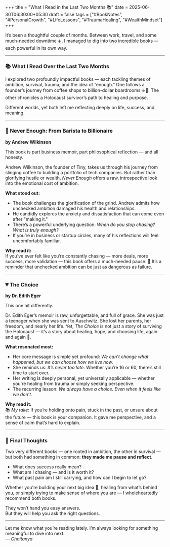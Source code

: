 +++
title = "What I Read in the Last Two Months 📚"
date = 2025-06-30T06:30:00+05:30
draft = false
tags = ["#BookNotes", "#PersonalGrowth", "#LifeLessons", "#TraumaHealing", "#WealthMindset"]
+++


It’s been a thoughtful couple of months. Between work, travel, and some much-needed downtime ✈️, I managed to dig into two incredible books — each powerful in its own way.

---

### 📚 What I Read Over the Last Two Months

I explored two profoundly impactful books — each tackling themes of ambition, survival, trauma, and the idea of “enough.” One follows a founder’s journey from coffee shops to billion-dollar boardrooms ☕💼. The other chronicles a Holocaust survivor’s path to healing and purpose.

Different worlds, yet both left me reflecting deeply on life, success, and meaning.

---

### 🤑 Never Enough: From Barista to Billionaire  
**by Andrew Wilkinson**

This book is part business memoir, part philosophical reflection — and all honesty.

Andrew Wilkinson, the founder of Tiny, takes us through his journey from slinging coffee to building a portfolio of tech companies. But rather than glorifying hustle or wealth, *Never Enough* offers a raw, introspective look into the emotional cost of ambition.

**What stood out:**
- The book challenges the glorification of the grind. Andrew admits how unchecked ambition damaged his health and relationships.
- He candidly explores the anxiety and dissatisfaction that can come even after "making it."
- There’s a powerful underlying question: *When do you stop chasing? What is truly enough?*
- If you’re in business or startup circles, many of his reflections will feel uncomfortably familiar.

**Why read it:**  
If you’ve ever felt like you’re constantly chasing — more deals, more success, more validation — this book offers a much-needed pause. 🛑 It’s a reminder that unchecked ambition can be just as dangerous as failure.

---

### 💔 The Choice  
**by Dr. Edith Eger**

This one hit differently.

Dr. Edith Eger’s memoir is raw, unforgettable, and full of grace. She was just a teenager when she was sent to Auschwitz. She lost her parents, her freedom, and nearly her life. Yet, *The Choice* is not just a story of surviving the Holocaust — it’s a story about healing, hope, and choosing life, again and again 🌅.

**What resonated most:**
- Her core message is simple yet profound: *We can’t change what happened, but we can choose how we live now.*
- She reminds us: *It’s never too late*. Whether you’re 16 or 60, there’s still time to start over.
- Her writing is deeply personal, yet universally applicable — whether you're healing from trauma or simply seeking perspective.
- The recurring lesson: *We always have a choice. Even when it feels like we don’t.*

**Why read it:**  
📚 *My take*: If you’re holding onto pain, stuck in the past, or unsure about the future — this book is your companion. It gave me perspective, and a sense of calm that’s hard to explain.

---

### 🧭 Final Thoughts

Two very different books — one rooted in ambition, the other in survival — but both had something in common: **they made me pause and reflect**.

- What does success really mean?  
- What am I chasing — and is it worth it?  
- What past pain am I still carrying, and how can I begin to let go?

Whether you're building your next big idea 🚀, healing from what’s behind you, or simply trying to make sense of where you are — I wholeheartedly recommend both books.

They won’t hand you easy answers.  
But they will help you ask the right questions.

---

Let me know what you’re reading lately. I’m always looking for something meaningful to dive into next.  
— *Chaitanya*
